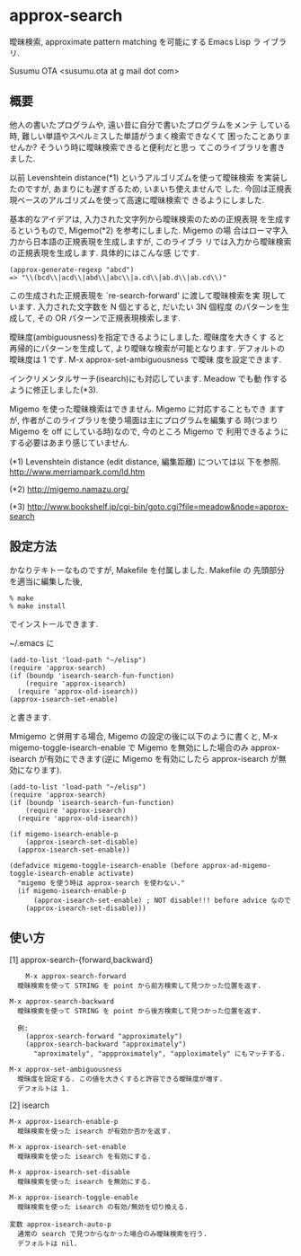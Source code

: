 approx-search
=============

曖昧検索, approximate pattern matching を可能にする Emacs Lisp ラ
イブラリ.

Susumu OTA <susumu.ota at g mail dot com>


## 概要

他人の書いたプログラムや, 遠い昔に自分で書いたプログラムをメンテ
している時, 難しい単語やスペルミスした単語がうまく検索できなくて
困ったことありませんか? そういう時に曖昧検索できると便利だと思っ
てこのライブラリを書きました.

以前 Levenshtein distance(*1) というアルゴリズムを使って曖昧検索
を実装したのですが, あまりにも遅すぎるため, いまいち使えませんで
した. 今回は正規表現ベースのアルゴリズムを使って高速に曖昧検索で
きるようにしました.

基本的なアイデアは, 入力された文字列から曖昧検索のための正規表現
を生成するというもので, Migemo(*2) を参考にしました. Migemo の場
合はローマ字入力から日本語の正規表現を生成しますが, このライブラ
リでは入力から曖昧検索の正規表現を生成します. 具体的にはこんな感
じです.

	(approx-generate-regexp "abcd")
	=> "\\(bcd\\|acd\\|abd\\|abc\\|a.cd\\|ab.d\\|ab.cd\\)"

この生成された正規表現を `re-search-forward' に渡して曖昧検索を実
現しています. 入力された文字数を N 個とすると, だいたい 3N 個程度
のパターンを生成して, その OR パターンで正規表現検索します.

曖昧度(ambiguousness)を指定できるようにしました. 曖昧度を大きくす
ると再帰的にパターンを生成して, より曖昧な検索が可能となります.
デフォルトの曖昧度は 1 です. M-x approx-set-ambiguousness で曖昧
度を設定できます.

インクリメンタルサーチ(isearch)にも対応しています. Meadow でも動
作するように修正しました(*3).

Migemo を使った曖昧検索はできません. Migemo に対応することもでき
ますが, 作者がこのライブラリを使う場面は主にプログラムを編集する
時(つまり Migemo を off にしている時)なので, 今のところ Migemo で
利用できるようにする必要はあまり感じていません.


(*1) Levenshtein distance (edit distance, 編集距離) については以
     下を参照.  
     http://www.merriampark.com/ld.htm

(*2) http://migemo.namazu.org/

(*3) http://www.bookshelf.jp/cgi-bin/goto.cgi?file=meadow&node=approx-search


## 設定方法

かなりテキトーなものですが, Makefile を付属しました. Makefile の
先頭部分を適当に編集した後,

	% make
	% make install

でインストールできます.

~/.emacs に

	(add-to-list 'load-path "~/elisp")
	(require 'approx-search)
	(if (boundp 'isearch-search-fun-function)
	    (require 'approx-isearch)
	  (require 'approx-old-isearch))
	(approx-isearch-set-enable)

と書きます.

Mmigemo と併用する場合, Migemo の設定の後に以下のように書くと,
M-x migemo-toggle-isearch-enable で Migemo を無効にした場合のみ
approx-isearch が有効にできます(逆に Migemo を有効にしたら
approx-isearch が無効になります).

	(add-to-list 'load-path "~/elisp")
	(require 'approx-search)
	(if (boundp 'isearch-search-fun-function)
	    (require 'approx-isearch)
	  (require 'approx-old-isearch))

	(if migemo-isearch-enable-p
	    (approx-isearch-set-disable)
	  (approx-isearch-set-enable))

	(defadvice migemo-toggle-isearch-enable (before approx-ad-migemo-toggle-isearch-enable activate)
	  "migemo を使う時は approx-search を使わない."
	  (if migemo-isearch-enable-p
	      (approx-isearch-set-enable) ; NOT disable!!! before advice なので
	    (approx-isearch-set-disable)))



## 使い方

[1] approx-search-{forward,backward}

        M-x approx-search-forward
	  曖昧検索を使って STRING を point から前方検索して見つかった位置を返す.

	M-x approx-search-backward
	  曖昧検索を使って STRING を point から後方検索して見つかった位置を返す.

	  例:
	    (approx-search-forward "approximately")
	    (approx-search-backward "approximately")
	      "aproximately", "appproximately", "apploximately" にもマッチする.

	M-x approx-set-ambiguousness
	  曖昧度を設定する. この値を大きくすると許容できる曖昧度が増す.
	  デフォルトは 1.


[2] isearch

	M-x approx-isearch-enable-p
	  曖昧検索を使った isearch が有効か否かを返す.

	M-x approx-isearch-set-enable
	  曖昧検索を使った isearch を有効にする.

	M-x approx-isearch-set-disable
	  曖昧検索を使った isearch を無効にする.

	M-x approx-isearch-toggle-enable
	  曖昧検索を使った isearch の有効/無効を切り換える.

	変数 approx-isearch-auto-p
	  通常の search で見つからなかった場合のみ曖昧検索を行う.
	  デフォルトは nil.
